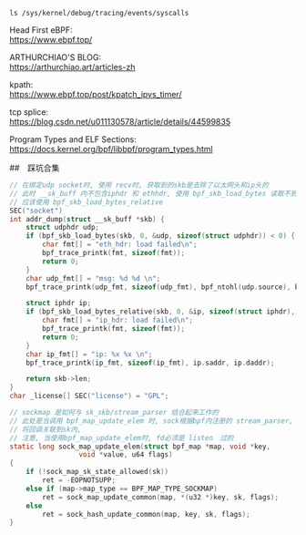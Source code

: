 ``` shell
ls /sys/kernel/debug/tracing/events/syscalls
```

Head First eBPF:  
https://www.ebpf.top/  

ARTHURCHIAO'S BLOG:  
https://arthurchiao.art/articles-zh  

kpath:  
https://www.ebpf.top/post/kpatch_ipvs_timer/  

tcp splice:  
https://blog.csdn.net/u011130578/article/details/44599835 

Program Types and ELF Sections:  
https://docs.kernel.org/bpf/libbpf/program_types.html



##　踩坑合集

``` c
// 在绑定udp socket时, 使用 recv时, 获取到的skb是去除了以太网头和ip头的
// 此时 __sk_buff 内不包含iphdr 和 ethhdr, 使用 bpf_skb_load_bytes 读取不到数据
// 应该使用 bpf_skb_load_bytes_relative 
SEC("socket")
int addr_dump(struct __sk_buff *skb) {
    struct udphdr udp;
    if (bpf_skb_load_bytes(skb, 0, &udp, sizeof(struct udphdr)) < 0) {
        char fmt[] = "eth_hdr: load failed\n";
        bpf_trace_printk(fmt, sizeof(fmt));
        return 0;
    }
    char udp_fmt[] = "msg: %d %d \n";
    bpf_trace_printk(udp_fmt, sizeof(udp_fmt), bpf_ntohl(udp.source), bpf_ntohl(udp.dest));

    struct iphdr ip;
    if (bpf_skb_load_bytes_relative(skb, 0, &ip, sizeof(struct iphdr), BPF_HDR_START_NET) < 0) {
        char fmt[] = "ip_hdr: load failed\n";
        bpf_trace_printk(fmt, sizeof(fmt));
        return 0;
    }
    char ip_fmt[] = "ip: %x %x \n";
    bpf_trace_printk(ip_fmt, sizeof(ip_fmt), ip.saddr, ip.daddr);

    return skb->len;
}
char _license[] SEC("license") = "GPL";

```


``` c
// sockmap 是如何与 sk_skb/stream_parser 结合起来工作的
// 此处是当调用 bpf_map_update_elem 时, sock根据bpf内注册的 stream_parser, 
// 将回调关联到sk内, 
// 注意, 当使用bpf_map_update_elem时, fd必须是 listen　过的
static long sock_map_update_elem(struct bpf_map *map, void *key,
				 void *value, u64 flags)
{
	if (!sock_map_sk_state_allowed(sk))
		ret = -EOPNOTSUPP;
	else if (map->map_type == BPF_MAP_TYPE_SOCKMAP)
		ret = sock_map_update_common(map, *(u32 *)key, sk, flags);
	else
		ret = sock_hash_update_common(map, key, sk, flags);    
}

```